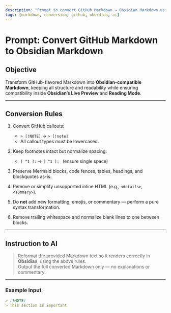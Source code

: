 ```yaml
---
description: "Prompt to convert GitHub Markdown → Obsidian Markdown using AI"
tags: [markdown, conversion, github, obsidian, ai]
---
```


# Prompt: Convert GitHub Markdown to Obsidian Markdown

## Objective
Transform GitHub-flavored Markdown into **Obsidian-compatible Markdown**, keeping all structure and readability while ensuring compatibility inside **Obsidian’s Live Preview** and **Reading Mode**.

---

## Conversion Rules

1. Convert GitHub callouts:
   - `> [!NOTE]` → `> [!note]`
   - All callout types must be lowercased.

2. Keep footnotes intact but normalize spacing:
   - `[ ^1 ]:` → `[ ^1 ]: ` (ensure single space)

3. Preserve Mermaid blocks, code fences, tables, headings, and blockquotes as-is.

4. Remove or simplify unsupported inline HTML (e.g., `<details>`, `<summary>`).

5. Do **not** add new formatting, emojis, or commentary — perform a pure syntax transformation.

6. Remove trailing whitespace and normalize blank lines to one between blocks.

---

## Instruction to AI
> Reformat the provided Markdown text so it renders correctly in **Obsidian**, using the above rules.  
> Output the full converted Markdown only — no explanations or commentary.

---

### Example Input
```markdown
> [!NOTE]
> This section is important.
